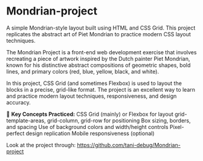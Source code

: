 # Mondrian-project
A simple Mondrian-style layout built using HTML and CSS Grid. This project replicates the abstract art of Piet Mondrian to practice modern CSS layout techniques.

The Mondrian Project is a front-end web development exercise that involves recreating a piece of artwork inspired by the Dutch painter Piet Mondrian, known for his distinctive abstract compositions of geometric shapes, bold lines, and primary colors (red, blue, yellow, black, and white).

In this project, CSS Grid (and sometimes Flexbox) is used to layout the blocks in a precise, grid-like format. The project is an excellent way to learn and practice modern layout techniques, responsiveness, and design accuracy.

🔧 **Key Concepts Practiced:**
CSS Grid (mainly) or Flexbox for layout
grid-template-areas, grid-column, grid-row for positioning
Box sizing, borders, and spacing
Use of background colors and width/height controls
Pixel-perfect design replication
Mobile responsiveness (optional)

Look at the project through:
https://github.com/tani-debug/Mondrian-project
